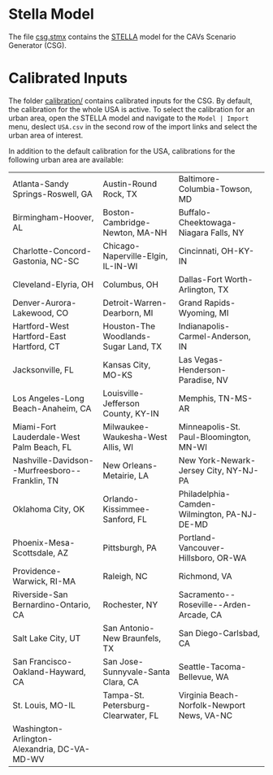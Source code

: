 # Stella Model

The file [csg.stmx](csg.stmx) contains the [STELLA](https://www.iseesystems.com/store/products/) model for the CAVs Scenario Generator (CSG).


# Calibrated Inputs

The folder [calibration/](calibration/) contains calibrated inputs for the CSG. By default, the calibration for the whole USA is active.  To select the calibration for an urban area, open the STELLA model and navigate to the `Model | Import` menu, deslect `USA.csv` in the second row of the import links and select the urban area of interest.

In addition to the default calibration for the USA, calibrations for the following urban area are available:

|                                                |                                      |                                             |
|------------------------------------------------|--------------------------------------|---------------------------------------------|
| Atlanta-Sandy Springs-Roswell, GA              | Austin-Round Rock, TX                | Baltimore-Columbia-Towson, MD               |
| Birmingham-Hoover, AL                          | Boston-Cambridge-Newton, MA-NH       | Buffalo-Cheektowaga-Niagara Falls, NY       |
| Charlotte-Concord-Gastonia, NC-SC              | Chicago-Naperville-Elgin, IL-IN-WI   | Cincinnati, OH-KY-IN                        |
| Cleveland-Elyria, OH                           | Columbus, OH                         | Dallas-Fort Worth-Arlington, TX             |
| Denver-Aurora-Lakewood, CO                     | Detroit-Warren-Dearborn, MI          | Grand Rapids-Wyoming, MI                    |
| Hartford-West Hartford-East Hartford, CT       | Houston-The Woodlands-Sugar Land, TX | Indianapolis-Carmel-Anderson, IN            |
| Jacksonville, FL                               | Kansas City, MO-KS                   | Las Vegas-Henderson-Paradise, NV            |
| Los Angeles-Long Beach-Anaheim, CA             | Louisville-Jefferson County, KY-IN   | Memphis, TN-MS-AR                           |
| Miami-Fort Lauderdale-West Palm Beach, FL      | Milwaukee-Waukesha-West Allis, WI    | Minneapolis-St. Paul-Bloomington, MN-WI     |
| Nashville-Davidson--Murfreesboro--Franklin, TN | New Orleans-Metairie, LA             | New York-Newark-Jersey City, NY-NJ-PA       |
| Oklahoma City, OK                              | Orlando-Kissimmee-Sanford, FL        | Philadelphia-Camden-Wilmington, PA-NJ-DE-MD |
| Phoenix-Mesa-Scottsdale, AZ                    | Pittsburgh, PA                       | Portland-Vancouver-Hillsboro, OR-WA         |
| Providence-Warwick, RI-MA                      | Raleigh, NC                          | Richmond, VA                                |
| Riverside-San Bernardino-Ontario, CA           | Rochester, NY                        | Sacramento--Roseville--Arden-Arcade, CA     |
| Salt Lake City, UT                             | San Antonio-New Braunfels, TX        | San Diego-Carlsbad, CA                      |
| San Francisco-Oakland-Hayward, CA              | San Jose-Sunnyvale-Santa Clara, CA   | Seattle-Tacoma-Bellevue, WA                 |
| St. Louis, MO-IL                               | Tampa-St. Petersburg-Clearwater, FL  | Virginia Beach-Norfolk-Newport News, VA-NC  |
| Washington-Arlington-Alexandria, DC-VA-MD-WV   |                                      |                                             |

